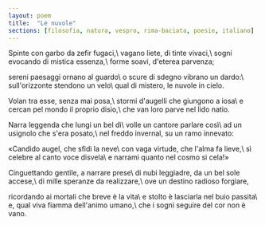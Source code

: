 ```yaml
---
layout: poem
title:  "Le nuvole"
sections: [filosofia, natura, vespro, rima-baciata, poesie, italiano]
---
```


Spinte con garbo da zefir fugaci,\\
vagano liete, di tinte vivaci,\\
sogni evocando di mistica essenza,\\
forme soavi, d'eterea parvenza;

sereni paesaggi ornano al guardo\\
o scure di sdegno vibrano un dardo:\\
sull'orizzonte stendono un velo\\
qual di mistero, le nuvole in cielo.

Volan tra esse, senza mai posa,\\
stormi d'augelli che giungono a iosa\\
e cercan pel mondo il proprio disio,\\
che van loro parve nel lido natio.

Narra leggenda che lungi un bel dì\\
volle un cantore parlare così\\
ad un usignolo che s'era posato,\\
nel freddo invernal, su un ramo innevato:

«Candido augel, che sfidi la neve\\
con vaga virtude, che l'alma fa lieve,\\
sì celebre al canto voce disvela\\
e narrami quanto nel cosmo si cela!»

Cinguettando gentile, a narrare prese\\
di nubi leggiadre, da un bel sole accese,\\
di mille speranze da realizzare,\\
ove un destino radioso forgiare,

ricordando ai mortali che breve è la vita\\
e stolto è lasciarla nel buio passita\\
e, qual viva fiamma dell'animo umano,\\
che i sogni seguire del cor non è vano.
